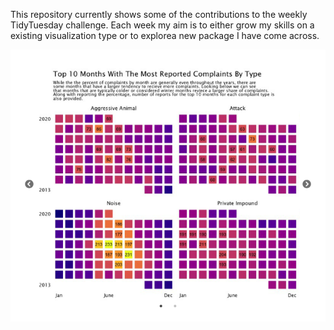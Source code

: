 This repository currently shows some of the contributions to the weekly
TidyTuesday challenge. Each week my aim is to either grow my skills on a
existing visualization type or to explorea new package I have come
across.

![](README_files/figure-markdown_github/slideshow-1.png)

